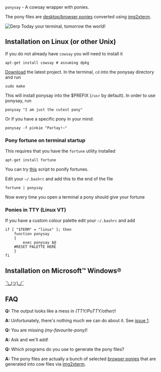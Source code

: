 `ponysay` - A cowsay wrapper with ponies.

The pony files are [desktop/browser ponies](http://web.student.tuwien.ac.at/~e0427417/browser-ponies/ponies.html) converted using [img2xterm](https://github.com/rossy2401/img2xterm).

![Derp](http://i.imgur.com/xOJbE.png)
Today your terminal, tomorrow the world!

Installation on Linux (or other Unix)
-------------------------------------

If you do not already have `cowsay` you will need to install it

    apt-get install cowsay # assuming dpkg

[Download](https://github.com/erkin/ponysay/downloads) the latest project. In the terminal, `cd` into the ponysay directory and run
  
    sudo make

This will install ponysay into the $PREFIX (`/usr` by default). In order to use ponysay, run

    ponysay "I am just the cutest pony"
    
Or if you have a specific pony in your mind:

    ponysay -f pinkie "Partay!~"

### Pony fortune on terminal startup 

This requires that you have the `fortune` utility installed

    apt-get install fortune
    
You can try [this](http://www.reddit.com/r/mylittlelinux/comments/srixi/using_ponysay_with_a_ponified_fortune_warning/) script to ponify fortunes.
  
Edit your `~/.bashrc` and add this to the end of the file

    fortune | ponysay

Now every time you open a terminal a pony should give your fortune

### Ponies in TTY (Linux VT)

If you have a custom colour palette edit your `~/.bashrc` and add

    if [ "$TERM" = "linux" ]; then
        function ponysay
        {
            exec ponysay $@
	    #RESET PALETTE HERE
        }
    fi

Installation on Microsoft™ Windows®
-----------------------------------
[¯\\\_(ツ)\_/¯](http://i.imgur.com/2nP5N.png)

FAQ
---

__Q:__ The output looks like a mess in _(TTY/PuTTY/other)_!

__A:__ Unfortunately, there's nothing much we can do about it. See [issue 1](https://github.com/erkin/ponysay/issues/1).

__Q:__ You are missing _(my-favourite-pony)_!

__A:__ Ask and we'll add!

__Q:__ Which programs do you use to generate the pony files?

__A:__ The pony files are actually a bunch of selected [browser ponies](http://web.student.tuwien.ac.at/~e0427417/browser-ponies/ponies.html) that are generated into cow files via [img2xterm](https://github.com/rossy2401/img2xterm).
